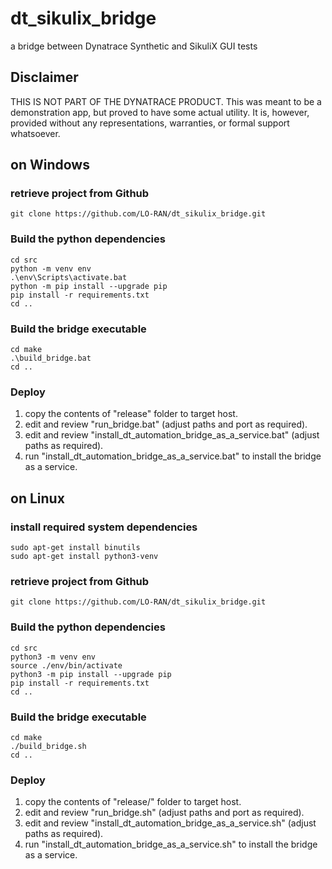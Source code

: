 # dt_sikulix_bridge
a bridge between Dynatrace Synthetic and SikuliX GUI tests

## Disclaimer
THIS IS NOT PART OF THE DYNATRACE PRODUCT. This was meant to be a demonstration app, but proved to have some actual utility. It is, however, provided without any representations, warranties, or formal support whatsoever.

## on Windows
### retrieve project from Github
```
git clone https://github.com/LO-RAN/dt_sikulix_bridge.git
```
### Build the python dependencies
```
cd src
python -m venv env
.\env\Scripts\activate.bat
python -m pip install --upgrade pip
pip install -r requirements.txt
cd ..
```
### Build the bridge executable 
```
cd make
.\build_bridge.bat
cd ..
```
### Deploy

1. copy the contents of "release\" folder to target host.
2. edit and review "run_bridge.bat" (adjust paths and port as required).
3. edit and review "install_dt_automation_bridge_as_a_service.bat" (adjust paths as required).
4. run "install_dt_automation_bridge_as_a_service.bat" to install the bridge as a service.



## on Linux
### install required system dependencies
```
sudo apt-get install binutils
sudo apt-get install python3-venv
```

### retrieve project from Github
```
git clone https://github.com/LO-RAN/dt_sikulix_bridge.git
```
### Build the python dependencies
```
cd src
python3 -m venv env
source ./env/bin/activate
python3 -m pip install --upgrade pip
pip install -r requirements.txt
cd ..
```
### Build the bridge executable 
```
cd make
./build_bridge.sh
cd ..
```
### Deploy

1. copy the contents of "release/" folder to target host.
2. edit and review "run_bridge.sh" (adjust paths and port as required).
3. edit and review "install_dt_automation_bridge_as_a_service.sh" (adjust paths as required).
4. run "install_dt_automation_bridge_as_a_service.sh" to install the bridge as a service.

